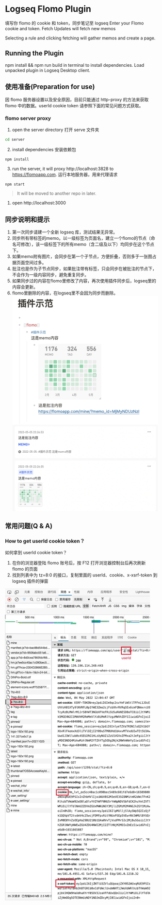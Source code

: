 # Logseq Flomo Plugin

填写你 flomo 的 cookie 和 token，同步笔记至 logseq
Enter your Flomo cookie and token. Fetch Updates will fetch new memos

Selecting a rule and clicking fetching will gather memos and create a page.

## Running the Plugin

npm install && npm run build in terminal to install dependencies.
Load unpacked plugin in Logseq Desktop client.

## 使用准备(Preparation for use)

因 flomo 服务器设置以及安全原因，目前只能通过 http-proxy 的方法来获取 flomo 中的数据。userId cookie token 请参照下面的常见问题方式获取。

### flomo server proxy

1. open the server directory
   打开 serve 文件夹

```bash
cd server 
```

2. install dependencies
   安装依赖包

```bash
npm install
```

3. run the server, it will proxy http://localhost:3828 to https://flomoapp.com.
   运行本地服务器，用来代理请求

```bash
npm start
```

> It will be moved to another repo in later.

1. open http://localhost:3000
## 同步说明和提示

1. 第一次同步请建一个全新 logseq 库，测试结果无异常。
2. 同步所有带标签的memo。以一级标签为页面名，建立一个flomo的节点（命名可修改），该一级标签下的所有memo（含二级及以下）均同步在这个节点下。
3. 如果memo附有图片，会同步在第一个子节点，方便折叠，否则多于一张图占据页面空间过多。
4. 批注也是作为子节点同步，如果批注带有标签，只会同步在被批注的节点下，不会作为一级内容同步，避免重复同步。
5. 如果同步过的内容在flomo里修改了内容，再次使用插件同步后，logseq里的内容会更新。
6. flomo里删除的内容，在logseq里不会因为同步而删除。
![image](https://github.com/SeyeeL/logseq-flomo-plugin/blob/main/src/assets/example.png)
![image](https://github.com/SeyeeL/logseq-flomo-plugin/blob/main/src/assets/example2.png)

## 常用问题(Q & A)
###  How to get userId cookie token？
如何拿到 userId cookie token？
1. 在你的浏览器登陆 flomo 账号后，按 F12 打开浏览器控制台后再次刷新 flomo 的页面
2. 找到列表中为 tz=8:0 的接口，复制里面的 userId、cookie、x-xsrf-token 到 logseq 插件的弹窗

![image](https://github.com/SeyeeL/logseq-flomo-plugin/blob/main/src/assets/getCookie.jpg)
